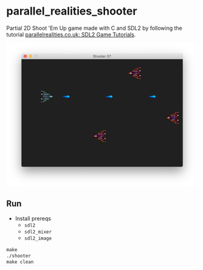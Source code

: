 # parallel_realities_shooter

Partial 2D Shoot 'Em Up game made with C and SDL2 by following the tutorial [parallelrealities.co.uk: SDL2 Game Tutorials](https://www.parallelrealities.co.uk/tutorials/#shooter).

![shooter](screenshots/screenshot_shooter.png)

## Run

- Install prereqs
  - `sdl2`
  - `sdl2_mixer`
  - `sdl2_image`

```
make
./shooter
make clean
```
